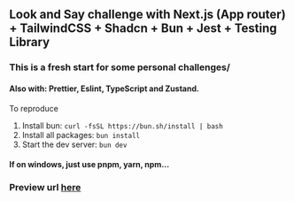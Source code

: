 ## Look and Say challenge with Next.js (App router) + TailwindCSS + Shadcn + Bun + Jest + Testing Library

### This is a fresh start for some personal challenges/

#### Also with: Prettier, Eslint, TypeScript and Zustand.

To reproduce


1. Install bun: `curl -fsSL https://bun.sh/install | bash`
1. Install all packages: `bun install`
1. Start the dev server: `bun dev`

#### If on windows, just use pnpm, yarn, npm...


### Preview url [here](https://look-and-say.vercel.app/)
